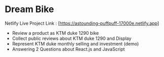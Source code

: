 # Dream Bike

Netlify Live Project Link : [https://astounding-puffpuff-17000e.netlify.app]

* Review a product as KTM duke 1290 bike
* Collect public reviews about KTM duke 1290 and Display
* Represent KTM duke monthly selling and investment (demo)
* Answering 2 Questions about React.js and JavaScript 